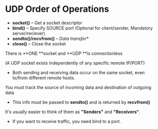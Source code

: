 # UDP Order of Operations

* **socket\(\)** – Get a socket descriptor
* **bind\(\)** – Specify SOURCE port \(Optional for client/sender, Mandatory server/reciever\)
* **sendto\(\)/recvfrom\(\)** – _Data transfer\*_
* **close\(\)** – Close the socket

There is **ONE **socket and **UDP **is connectionless

\(A UDP socket exists independently of any specific remote IP/PORT\)

* Both sending and receiving data occur on the same socket, even to/from different remote hosts.

You must track the source of incoming data and destination of outgoing data

* This info must be passed to **sendto\(\)** and is returned by **recvfrom\(\)**



It's usually easier to think of them as **"Senders"** and **"Receivers“**.

* If you want to receive traffic, you need bind to a port.



